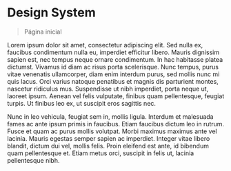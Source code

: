 # Design System

> Página inicial

Lorem ipsum dolor sit amet, consectetur adipiscing elit. Sed nulla ex, faucibus condimentum nulla eu, imperdiet efficitur libero. Mauris dignissim sapien est, nec tempus neque ornare condimentum. In hac habitasse platea dictumst. Vivamus id diam ac risus porta scelerisque. Nunc tempus, purus vitae venenatis ullamcorper, diam enim interdum purus, sed mollis nunc mi quis lacus. Orci varius natoque penatibus et magnis dis parturient montes, nascetur ridiculus mus. Suspendisse ut nibh imperdiet, porta neque ut, laoreet ipsum. Aenean vel felis vulputate, finibus quam pellentesque, feugiat turpis. Ut finibus leo ex, ut suscipit eros sagittis nec.

Nunc in leo vehicula, feugiat sem in, mollis ligula. Interdum et malesuada fames ac ante ipsum primis in faucibus. Etiam faucibus dictum leo in rutrum. Fusce et quam ac purus mollis volutpat. Morbi maximus maximus ante vel lacinia. Mauris egestas semper sapien ac imperdiet. Integer vitae libero blandit, dictum dui vel, mollis felis. Proin eleifend est ante, id bibendum quam pellentesque et. Etiam metus orci, suscipit in felis ut, lacinia pellentesque nibh.
